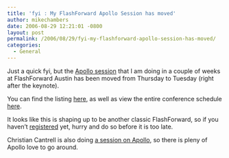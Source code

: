 ```yaml
---
title: 'fyi : My FlashForward Apollo Session has moved'
author: mikechambers
date: 2006-08-29 12:21:01 -0800
layout: post
permalink: /2006/08/29/fyi-my-flashforward-apollo-session-has-moved/
categories:
  - General
---
```



Just a quick fyi, but the [Apollo session][1] that I am doing in a couple of weeks at FlashForward Austin has been moved from Thursday to Tuesday (right after the keynote).

You can find the listing [here][1], as well as view the entire conference schedule [here][2].

It looks like this is shaping up to be another classic FlashForward, so if you haven&#8217;t [registered][3] yet, hurry and do so before it is too late.

Christian Cantrell is also doing [a session on Apollo][4], so there is pleny of Apollo love to go around.

 [1]: http://www.flashforwardconference.com/sessions?sid=155
 [2]: http://www.flashforwardconference.com/schedule?day=2
 [3]: http://www.flashforwardconference.com/register
 [4]: http://www.flashforwardconference.com/sessions?sid=156